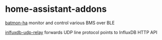 # home-assistant-addons

[batmon-ha](https://github.com/fl4p/batmon-ha/) monitor and control various BMS over BLE

[inlfuxdb-udp-relay](https://github.com/fl4p/influxdb-udp-relay/) forwards UDP line protocol points to InfluxDB HTTP API
